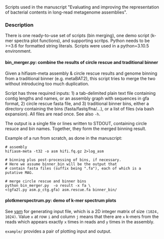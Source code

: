 Scripts used in the manuscript "Evaluating and improving the representation of 
bacterial contents in long-read metagenome assemblies".

### Description

There is one ready-to-use set of scripts (bin merging), 
one demo script (k-mer spectra plot functions), 
and supporting scritps.
Python needs to be >=3.6 for 
formatted string literals. Scripts were used in a python=3.10.5 environment.

#### bin_merger.py: combine the results of circle rescue and traditional binner  

Given a hifiasm-meta assembly & circle rescue results and genome binning 
from a traditional binner (e.g. metaBAT2),
this script tries to merge the two without introducing too much duplication. 

Script has three required inputs: 1) a tab-delimited plain text file
containing contig lengths and names, or an assembly graph with sequences 
in gfa format, 2) circle rescue fasta file, and 3) traditional binner bins, 
either a directory containing the bins (fasta/fastq/fna/...), or 
a list of files (via bash expansion).
All files are read once.
See also `-h`. 

The output is a single file or lines written to STDOUT, containing 
circle resuce and bin names. Together, they form the merged binning result.

Example of a run from scratch, as done in the manuscript:

```
# assembly
hifiasm-meta -t32 -o asm hifi.fq.gz 2>log_asm

# binning plus post-processing of bins, if necessary.
# Here we assume binner_bin will be the output that 
# contain fasta files (suffix being ".fa"), each of which is a putative MAG. 

# merge circle rescue and binner bins
python bin_merger.py  -o result -x fa \
<(gfa2l.py asm.p_ctg.gfa) asm.rescue.fa binner_bin/
```

#### plotkmerspectrum.py: demo of k-mer spectrum plots

See [yam](https://github.com/xfengnefx/yam) for generating input file,
which is a 2D integer matrix of size `(1024, 1024)`. Value `x` at row `i` and column `j` 
means that there are `x` k-mers from the reads which appears exactly `x` times in reads 
and `y` times in the assembly.

`example/` provides a pair of plotting input and output. 

